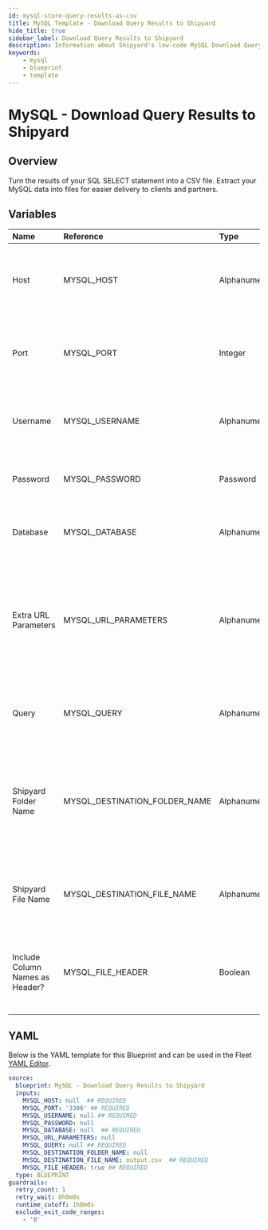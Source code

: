 ```yaml
---
id: mysql-store-query-results-as-csv
title: MySQL Template - Download Query Results to Shipyard
hide_title: true
sidebar_label: Download Query Results to Shipyard
description: Information about Shipyard's low-code MySQL Download Query Results to Shipyard blueprint. Turn the results of your SQL SELECT statement into a CSV file. 
keywords:
    - mysql
    - blueprint
    - template
---
```


# MySQL - Download Query Results to Shipyard

## Overview
Turn the results of your SQL SELECT statement into a CSV file. Extract your MySQL data into files for easier delivery to clients and partners.

## Variables

| Name | Reference | Type | Required | Default | Options | Description |
|:-----|:----------|:-----|:---------|:--------|:--------|:------------|
| Host | MYSQL_HOST  | Alphanumeric |:white_check_mark: | - | - | The domain or the IP address of the database you want to connect to. |
| Port | MYSQL_PORT  | Integer |:white_check_mark: | `"3306"` | - | Number for the database port to connect to. Defaults to 3306. |
| Username | MYSQL_USERNAME  | Alphanumeric |:white_check_mark: | - | - | Name of the user to connect to the database with. |
| Password | MYSQL_PASSWORD  | Password |:heavy_minus_sign: | - | - | Password associated to the provided username. |
| Database | MYSQL_DATABASE  | Alphanumeric |:white_check_mark: | - | - | Name of the database in MySQL to connect to. |
| Extra URL Parameters | MYSQL_URL_PARAMETERS  | Alphanumeric |:heavy_minus_sign: | - | - | Extra parameters that will be placed at the end of the connection string, after the "?". Must be separated by "&". |
| Query | MYSQL_QUERY  | Alphanumeric |:white_check_mark: | - | - | A SELECT statement that returns data. Formatting is ignored. |
| Shipyard Folder Name | MYSQL_DESTINATION_FOLDER_NAME  | Alphanumeric |:heavy_minus_sign: | - | - | The folder structure that you want your CSV to be created in. If left blank, the file will be created in the home directory. |
| Shipyard File Name | MYSQL_DESTINATION_FILE_NAME  | Alphanumeric |:white_check_mark: | `output.csv` | - | The file name that you want your generated CSV to have. |
| Include Column Names as Header? | MYSQL_FILE_HEADER  | Boolean |:white_check_mark: | `True` | - | If checked, your CSV file will include a header row with column names. |


## YAML
Below is the YAML template for this Blueprint and can be used in the Fleet [YAML Editor](../../reference/fleets/yaml-editor.md).
```yaml
source:
  blueprint: MySQL - Download Query Results to Shipyard
  inputs:
    MYSQL_HOST: null  ## REQUIRED
    MYSQL_PORT: '3306' ## REQUIRED
    MYSQL_USERNAME: null ## REQUIRED
    MYSQL_PASSWORD: null
    MYSQL_DATABASE: null  ## REQUIRED
    MYSQL_URL_PARAMETERS: null
    MYSQL_QUERY: null ## REQUIRED
    MYSQL_DESTINATION_FOLDER_NAME: null
    MYSQL_DESTINATION_FILE_NAME: output.csv  ## REQUIRED
    MYSQL_FILE_HEADER: true ## REQUIRED
  type: BLUEPRINT
guardrails:
  retry_count: 1
  retry_wait: 0h0m0s
  runtime_cutoff: 1h0m0s
  exclude_exit_code_ranges:
    - '0'

```
